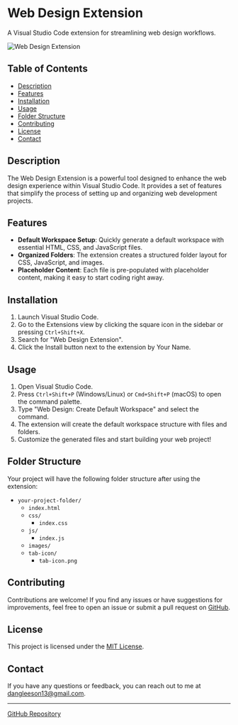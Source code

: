# Web Design Extension

A Visual Studio Code extension for streamlining web design workflows.

![Web Design Extension](https://about.dang1114.repl.co/imagestorage/HTML,%20CSS,%20JS.png)

## Table of Contents

- [Description](#description)
- [Features](#features)
- [Installation](#installation)
- [Usage](#usage)
- [Folder Structure](#folder-structure)
- [Contributing](#contributing)
- [License](#license)
- [Contact](#contact)

## Description

The Web Design Extension is a powerful tool designed to enhance the web design experience within Visual Studio Code. It provides a set of features that simplify the process of setting up and organizing web development projects.

## Features

- **Default Workspace Setup**: Quickly generate a default workspace with essential HTML, CSS, and JavaScript files.
- **Organized Folders**: The extension creates a structured folder layout for CSS, JavaScript, and images.
- **Placeholder Content**: Each file is pre-populated with placeholder content, making it easy to start coding right away.

## Installation

1. Launch Visual Studio Code.
2. Go to the Extensions view by clicking the square icon in the sidebar or pressing `Ctrl+Shift+X`.
3. Search for "Web Design Extension".
4. Click the Install button next to the extension by Your Name.

## Usage

1. Open Visual Studio Code.
2. Press `Ctrl+Shift+P` (Windows/Linux) or `Cmd+Shift+P` (macOS) to open the command palette.
3. Type "Web Design: Create Default Workspace" and select the command.
4. The extension will create the default workspace structure with files and folders.
5. Customize the generated files and start building your web project!

## Folder Structure

Your project will have the following folder structure after using the extension:

- `your-project-folder/`
  - `index.html`
  - `css/`
    - `index.css`
  - `js/`
    - `index.js`
  - `images/`
  - `tab-icon/`
     - `tab-icon.png`

## Contributing

Contributions are welcome! If you find any issues or have suggestions for improvements, feel free to open an issue or submit a pull request on [GitHub](https://github.com/DanG4115/web-design-extension).

## License

This project is licensed under the [MIT License](LICENSE).

## Contact

If you have any questions or feedback, you can reach out to me at dangleeson13@gmail.com.

---
[GitHub Repository](https://github.com/DanG4115/web-design-extension)
